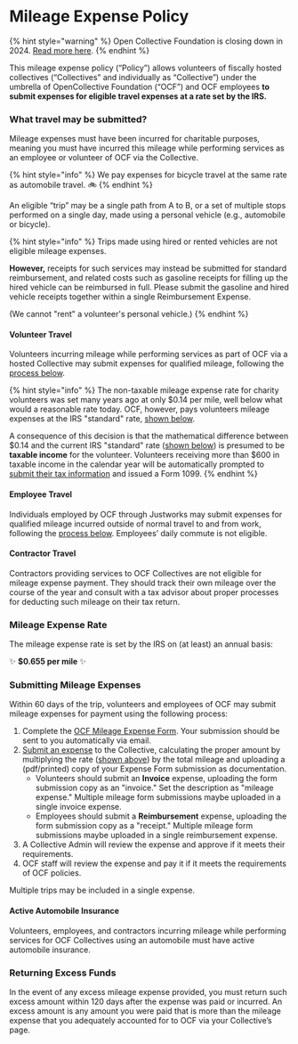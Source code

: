 # Mileage Expense Policy

{% hint style="warning" %}
Open Collective Foundation is closing down in 2024. [Read more here](../../dissolution-faq-and-plan.md).
{% endhint %}

This mileage expense policy (“Policy”) allows volunteers of fiscally hosted collectives (“Collectives” and individually as “Collective”) under the umbrella of OpenCollective Foundation (“OCF”) and OCF employees **to submit expenses for eligible travel expenses at a rate set by the IRS.**

### What travel may be submitted?

Mileage expenses must have been incurred for charitable purposes, meaning you must have incurred this mileage while performing services as an employee or volunteer of OCF via the Collective.

{% hint style="info" %}
We pay expenses for bicycle travel at the same rate as automobile travel. 🚲
{% endhint %}

An eligible “trip” may be a single path from A to B, or a set of multiple stops performed on a single day, made using a personal vehicle (e.g., automobile or bicycle).

{% hint style="info" %}
Trips made using hired or rented vehicles are not eligible mileage expenses.&#x20;

**However,** receipts for such services may instead be submitted for standard reimbursement, and related costs such as gasoline receipts for filling up the hired vehicle can be reimbursed in full. Please submit the gasoline and hired vehicle receipts together within a single Reimbursement Expense.

(We cannot "rent" a volunteer's personal vehicle.)
{% endhint %}

#### Volunteer Travel

Volunteers incurring mileage while performing services as part of OCF via a hosted Collective may submit expenses for qualified mileage, following the [process below](mileage.md#submitting-mileage-for-reimbursement).

{% hint style="info" %}
The non-taxable mileage expense rate for charity volunteers was set many years ago at only $0.14 per mile, well below what would a reasonable rate today. OCF, however, pays volunteers mileage expenses at the IRS "standard" rate, [shown below](mileage.md#mileage-expense-rates).&#x20;

A consequence of this decision is that the mathematical difference between $0.14 and the current IRS "standard" rate ([shown below](mileage.md#mileage-expense-rates)) is presumed to be **taxable income** for the volunteer. Volunteers receiving more than $600 in taxable income in the calendar year will be automatically prompted to [submit their tax information](../../faq/expenses-faq.md#what-about-tax-forms) and issued a Form 1099.
{% endhint %}

#### Employee Travel

Individuals employed by OCF through Justworks may submit expenses for qualified mileage incurred outside of normal travel to and from work, following the [process below](mileage.md#submitting-mileage-for-reimbursement). Employees’ daily commute is not eligible.&#x20;

#### Contractor Travel

Contractors providing services to OCF Collectives are not eligible for mileage expense payment. They should track their own mileage over the course of the year and consult with a tax advisor about proper processes for deducting such mileage on their tax return.&#x20;

### Mileage Expense Rate

The mileage expense rate is set by the IRS on (at least) an annual basis:

✨ **$0.655 per mile** ✨

### Submitting Mileage Expenses

Within 60 days of the trip, volunteers and employees of OCF may submit mileage expenses for payment using the following process:

1. Complete the [OCF Mileage Expense Form](https://forms.gle/QVPwHSe6kMW8ZNbbA). Your submission should be sent to you automatically via email.
2. [Submit an expense](../payouts/) to the Collective, calculating the proper amount by multiplying the rate ([shown above](mileage.md#mileage-expense-rates)) by the total mileage and uploading a (pdf/printed) copy of your Expense Form submission as documentation.
   * Volunteers should submit an **Invoice** expense, uploading the form submission copy as an "invoice." Set the description as "mileage expense." Multiple mileage form submissions maybe uploaded in a single invoice expense.
   * Employees should submit a **Reimbursement** expense, uploading the form submission copy as a "receipt." Multiple mileage form submissions maybe uploaded in a single reimbursement expense.
3. A Collective Admin will review the expense and approve if it meets their requirements.
4. OCF staff will review the expense and pay it if it meets the requirements of OCF policies.

Multiple trips may be included in a single expense.

#### Active Automobile Insurance

Volunteers, employees, and contractors incurring mileage while performing services for OCF Collectives using an automobile must have active automobile insurance.&#x20;

### Returning Excess Funds

In the event of any excess mileage expense provided, you must return such excess amount within 120 days after the expense was paid or incurred. An excess amount is any amount you were paid that is more than the mileage expense that you adequately accounted for to OCF via your Collective’s page.
